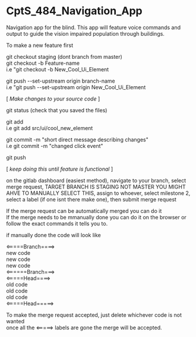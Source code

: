 # CptS_484_Navigation_App

Navigation app for the blind. This app will feature voice commands and output to guide the vision impaired population through buildings. 

To make a new feature first  

git checkout staging (dont branch from master)  
git checkout -b Feature-name  
	i.e "git checkout -b New_Cool_Ui_Element  
  
git push --set-upstream origin branch-name  
	i.e "git push --set-upstream origin New_Cool_Ui_Element 
  
[ *Make changes to your source code* ]  
  
git status (check that you saved the files)  
  
git add <file you made changes to>  
	i.e git add src/ui/cool_new_element  
  
git commit -m "short direct message describing changes"  
	i.e git commit -m "changed click event"  
    
git push 
  
[ *keep doing this until feature is functional* ]  
  
on the gitlab dashboard (easiest method), navigate to your branch, select merge request, TARGET BRANCH IS STAGING NOT MASTER YOU MIGHT AHVE TO MANUALLY SELECT THIS, assign to whoever, select milestone 2, select a label (if one isnt there make one), then submit merge request  
  
If the merge request can be automatically merged you can do it  
If the merge needs to be mmanually done you can do it on the browser or follow the exact commands it tells you to.  
  
if manually done the code will look like  
  
<=====Branch====>  
new code  
new code  
new code  
<======Branch===>  
<=====Head====>  
old code  
old code  
old code  
<=====Head=====>  
  
To make the merge request accepted, just delete whichever code is not wanted  
once all the <=====> labels are gone the merge will be accepted.   

